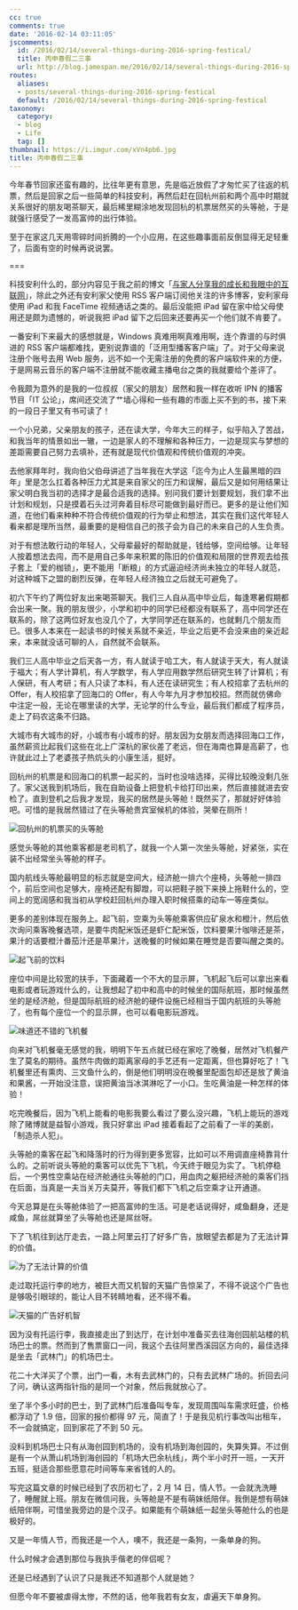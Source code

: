 ```yaml
---
cc: true
comments: true
date: '2016-02-14 03:11:05'
jscomments:
  id: /2016/02/14/several-things-during-2016-spring-festical/
  title: 丙申春假二三事
  url: http://blog.jamespan.me/2016/02/14/several-things-during-2016-spring-festical/
routes:
  aliases:
  - posts/several-things-during-2016-spring-festical
  default: /2016/02/14/several-things-during-2016-spring-festical
taxonomy:
  category:
  - blog
  - Life
  tag: []
thumbnail: https://i.imgur.com/xVn4pb6.jpg
title: 丙申春假二三事
---
```


今年春节回家还蛮有趣的，比往年更有意思，先是临近放假了才匆忙买了往返的机票，然后是回家之后一些简单的科技安利，再然后赶在回杭州前和两个高中时期就关系很好的朋友喝茶聊天，最后稀里糊涂地发现回杭的机票居然买的头等舱，于是就强行感受了一发高富帅的出行体验。

至于在家这几天用零碎时间折腾的一个小应用，在这些趣事面前反倒显得无足轻重了，后面有空的时候再说说罢。

===

科技安利什么的，部分内容见于我之前的博文「[与家人分享我的成长和我眼中的互联网][1]」，除此之外还有安利家父使用 RSS 客户端订阅他关注的许多博客，安利家母使用 iPad 和我 FaceTime 视频通话之类的。最后没能把 iPad 留在家中给父母使用还是颇为遗憾的，听说我把 iPad 留下之后回来还要再买一个他们就不肯要了。

一番安利下来最大的感想就是，Windows 真难用啊真难用啊，连个靠谱的与时俱进的 RSS 客户端都难找，更别说靠谱的「泛用型播客客户端」了。对于父母来说注册个账号去用 Web 服务，远不如一个无需注册的免费的客户端软件来的方便，于是网易云音乐的客户端不注册就不能收藏主播电台之类的我就要给个差评了。

令我颇为意外的是我的一位叔叔（家父的朋友）居然和我一样在收听 IPN 的播客节目「IT 公论」，席间还交流了艹墙心得和一些有趣的市面上买不到的书，接下来的一段日子里又有书可读了！

一个小兄弟，父亲朋友的孩子，还在读大学，今年大三的样子，似乎陷入了苦战，和我当年的情景如出一辙，一边是家人的不理解和各种压力，一边是现实与梦想的差距需要自己努力去填补，还有就是现代价值观和传统价值观的冲突。

去他家拜年时，我向伯父伯母讲述了当年我在大学这「迄今为止人生最黑暗的四年」里是怎么扛着各种压力尤其是来自家父的压力和误解，最后又是如何用结果让家父明白我当初的选择才是最合适我的选择。别问我们要计划要规划，我们拿不出计划和规划，只是摸着石头过河奔着目标尽可能做到最好而已。更多的是让他们知道，在他们看来种种不符合传统价值观的行为举止和想法，其实在我们这代年轻人看来都是理所当然，最重要的是相信自己的孩子会为自己的未来自己的人生负责。

对于有想法敢行动的年轻人，父母辈最好的帮助就是，钱给够，空间给够。让年轻人按着想法去闯，而不是用自己多年来积累的陈旧的价值观和局限的世界观去给孩子套上「爱的枷锁」，更不能用「断粮」的方式逼迫经济尚未独立的年轻人就范，对这种城下之盟的剧烈反弹，在年轻人经济独立之后就无可避免了。

初六下午约了两位好友出来喝茶聊天。我们三人自从高中毕业后，每逢寒暑假期都会出来一聚。我的朋友很少，小学和初中的同学已经都没有联系了，高中同学还在联系的，除了这两位好友也没几个了，大学同学还在联系的，也就剩几个朋友而已。很多人本来在一起读书的时候关系就不亲近，毕业之后更不会没来由的亲近起来，本来就没话可聊的人，自然就不会联系。

我们三人高中毕业之后天各一方，有人就读于哈工大，有人就读于天大，有人就读于福大；有人学计算机，有人学数学，有人学应用数学然后研究生转了计算机；有人保研，有人考研；有人只读了本科，有人还在读研究生；有人校招拿了去杭州的 Offer，有人校招拿了回海口的 Offer，有人今年九月才参加校招。然而就仿佛命中注定一般，无论在哪里读的大学，无论学的什么专业，最后我们都成了程序员，走上了码农这条不归路。

大城市有大城市的好，小城市有小城市的好。朋友因为女朋友而选择回海口工作，虽然薪资比起我们这些在北上广深杭的家伙差了老远，但在海南也算是高薪了，也许就此过上了老婆孩子热炕头的小康生活，挺好。

回杭州的机票是和回海口的机票一起买的，当时也没啥选择，买得比较晚没剩几张了。家父送我到机场后，我在自助设备上把登机卡给打印出来，然后直接就进去安检了。直到登机之后我才发现，我买的居然是头等舱！既然买了，那就好好体验吧。可惜的是我居然错过了在头等舱贵宾室候机的体验，哭晕在厕所！

![回杭州的机票买的头等舱](https://i.imgur.com/8CZ0Uc8.jpg)

感觉头等舱的其他乘客都是老司机了，就我一个人第一次坐头等舱，好紧张，实在装不出经常坐头等舱的样子。

国内航线头等舱最明显的标志就是空间大，经济舱一排六个座椅，头等舱一排四个，前后空间也足够大，座椅还配有脚蹬，可以把鞋子脱下来换上拖鞋什么的，空间上的宽阔感和我当初从学校赶回杭州办理入职时候搭乘的动车一等座类似。

更多的差别体现在服务上。起飞前，空乘为头等舱乘客供应矿泉水和橙汁，然后依次询问乘客晚餐选项，是要牛肉配米饭还是虾仁配米饭，饮料要果汁咖啡还是茶，果汁的话要橙汁番茄汁还是苹果汁，送晚餐的时候如果在睡觉是否要叫醒之类的。

![起飞前的饮料](https://i.imgur.com/U6LAhcbl.jpg)

座位中间是比较宽的扶手，下面藏着一个不大的显示屏，飞机起飞后可以拿出来看电影或者玩游戏什么的，让我想起了初中和高中的时候坐的国际航班，那时候虽然坐的是经济舱，但是国际航班的经济舱的硬件设施已经相当于国内航班的头等舱了，也有每个座位一个的显示屏，也可以看电影玩游戏。

![味道还不错的飞机餐](https://i.imgur.com/u1xRv0O.jpg)

向来对飞机餐毫无感觉的我，明明下午五点就已经在家吃了晚餐，居然对飞机餐产生了莫名的期待。虽然牛肉做的距离家母的手艺还有一定距离，但也算好吃了！飞机餐里还有熏肉、三文鱼什么的，倒是他们明明没在晚餐里配面包却还是放了黄油和果酱，一开始没注意，误把黄油当冰淇淋吃了一小口。生吃黄油是一种怎样的体验！

吃完晚餐后，因为飞机上能看的电影我要么看过了要么没兴趣，飞机上能玩的游戏除了赌博就是益智小游戏，我只好拿出 iPad 接着看起了之前看了一半的美剧，「制造杀人犯」。

头等舱的乘客在起飞和降落时的行为得到更多宽容，比如可以不用调直座椅靠背什么的。之前听说头等舱的乘客可以优先下飞机，今天终于眼见为实了。飞机停稳后，一个男性空乘站在经济舱通往头等舱的门口，用血肉之躯把经济舱的乘客们挡在后面，当真是一夫当关万夫莫开，等我们都下飞机之后空乘才让开通道。

今天总算是在头等舱体验了一把高富帅的生活。可是老话说得好，咸鱼翻身，还是咸鱼，屌丝就算坐了头等舱也还是屌丝呀。

下了飞机往到达厅走去，一路上阿里云打了好多广告，放眼望去都是为了无法计算的价值。

![为了无法计算的价值](https://i.imgur.com/INK1NqXl.jpg)

走过取托运行李的地方，被巨大而又机智的天猫广告惊呆了，不得不说这个广告也是够吸引眼球的，能让人目不转睛地看，还不得不看。

![天猫的广告好机智](https://i.imgur.com/qUFMiS0l.jpg)

因为没有托运行李，我直接走出了到达厅，在计划中准备买去往海创园航站楼的机场巴士的票。然而到了售票窗口一问，我这个去往阿里西溪园区方向的，最佳选择是坐去「武林门」的机场巴士。

花二十大洋买了个票，出门一看，木有去武林门的，只有去武林广场的。折回去问了问，确认这两指针指的是同一个对象，然后我就放心了。

坐了半个多小时的巴士，到了武林门后准备叫专车，发现周围叫车需求旺盛，价格都浮动了 1.9 倍，回家的报价都得 97 元，简直了！于是我见机行事改叫出租车，不一会就搞定，回到家花了不到 50 元。

没料到机场巴士只有从海创园到机场的，没有机场到海创园的，失算失算。不过倒是有一个从萧山机场到海创园的「机场大巴余杭线」，两个半小时开一班，一天开五班，挺适合那些愿意花时间等车来省钱的人的。

写完这篇文章的时候已经到了农历初七了，2 月 14 日，情人节。一会就洗洗睡了，睡醒就上班。朋友在微信问我，头等舱是不是有萌妹纸陪伴。我倒是想有萌妹纸陪伴啊，可惜坐我旁边的是个汉子。如果能有个萌妹纸一起坐头等舱什么的也是极好的。

又是一年情人节，而我还是一个人，噢不，我还是一条狗，一条单身的狗。

什么时候才会遇到那位与我执手偕老的伴侣呢？

还是已经遇到了认识了只是我还不知道那个人就是她？

但愿今年不要被虐得太惨，不然的话，他年我若有女友，虐遍天下单身狗。


[1]: /2016/02/10/oldman-needs-my-view-of-the-internet/